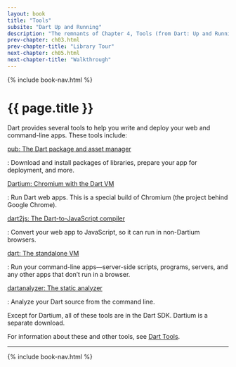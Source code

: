 ```yaml
---
layout: book
title: "Tools"
subsite: "Dart Up and Running"
description: "The remnants of Chapter 4, Tools (from Dart: Up and Running, published by O'Reilly)."
prev-chapter: ch03.html
prev-chapter-title: "Library Tour"
next-chapter: ch05.html
next-chapter-title: "Walkthrough"
---
```


{% include book-nav.html %}

# {{ page.title }}

Dart provides several tools to help you write and deploy your web and
command-line apps. These tools include:

[pub: The Dart package and asset manager](/tools/pub/)

:   Download and install packages of libraries,
    prepare your app for deployment, and more.

[Dartium: Chromium with the Dart VM](/tools/dartium/)

:   Run Dart web apps. This is a special build of Chromium (the project
    behind Google Chrome).

[dart2js: The Dart-to-JavaScript compiler](/tools/dart2js/)

:   Convert your web app to JavaScript, so it can run in non-Dartium
    browsers.

[dart: The standalone VM](/tools/dart-vm/)

:   Run your command-line apps—server-side scripts, programs, servers,
    and any other apps that don’t run in a browser.

[dartanalyzer: The static analyzer](https://github.com/dart-lang/analyzer_cli#dartanalyzer)

:   Analyze your Dart source from the command line.

Except for Dartium, all of these tools are in the Dart SDK.
Dartium is a separate download.

For information about these and other tools,
see [Dart Tools](/tools/).


<hr>
{% include book-nav.html %}
